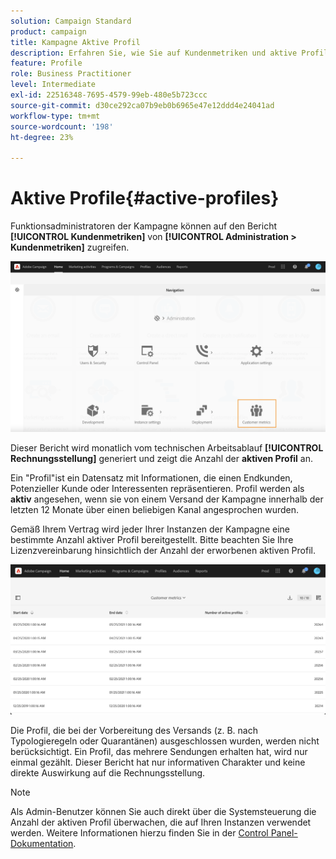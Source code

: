 ```yaml
---
solution: Campaign Standard
product: campaign
title: Kampagne Aktive Profil
description: Erfahren Sie, wie Sie auf Kundenmetriken und aktive Profil zugreifen können
feature: Profile
role: Business Practitioner
level: Intermediate
exl-id: 22516348-7695-4579-99eb-480e5b723ccc
source-git-commit: d30ce292ca07b9eb0b6965e47e12ddd4e24041ad
workflow-type: tm+mt
source-wordcount: '198'
ht-degree: 23%

---
```


# Aktive Profile{#active-profiles}

Funktionsadministratoren der Kampagne können auf den Bericht **[!UICONTROL Kundenmetriken]** von **[!UICONTROL Administration > Kundenmetriken]** zugreifen.

![](assets/audience_customer_metrics.png)

Dieser Bericht wird monatlich vom technischen Arbeitsablauf **[!UICONTROL Rechnungsstellung]** generiert und zeigt die Anzahl der **aktiven Profil** an.

Ein &quot;Profil&quot;ist ein Datensatz mit Informationen, die einen Endkunden, Potenzieller Kunde oder Interessenten repräsentieren. Profil werden als **aktiv** angesehen, wenn sie von einem Versand der Kampagne innerhalb der letzten 12 Monate über einen beliebigen Kanal angesprochen wurden.

Gemäß Ihrem Vertrag wird jeder Ihrer Instanzen der Kampagne eine bestimmte Anzahl aktiver Profil bereitgestellt. Bitte beachten Sie Ihre Lizenzvereinbarung hinsichtlich der Anzahl der erworbenen aktiven Profil.

![](assets/audience_active_profiles_list.png)

Die Profil, die bei der Vorbereitung des Versands (z. B. nach Typologieregeln oder Quarantänen) ausgeschlossen wurden, werden nicht berücksichtigt. Ein Profil, das mehrere Sendungen erhalten hat, wird nur einmal gezählt. Dieser Bericht hat nur informativen Charakter und keine direkte Auswirkung auf die Rechnungsstellung.

>[!NOTE]
>
>Als Admin-Benutzer können Sie auch direkt über die Systemsteuerung die Anzahl der aktiven Profil überwachen, die auf Ihren Instanzen verwendet werden. Weitere Informationen hierzu finden Sie in der [Control Panel-Dokumentation](https://experienceleague.adobe.com/docs/control-panel/using/performance-monitoring/active-profiles-monitoring.html?lang=de).

